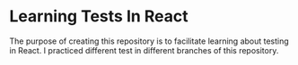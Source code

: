 # Learning Tests In React

The purpose of creating this repository is to facilitate learning about testing in React.
I practiced different test in different branches of this repository.
